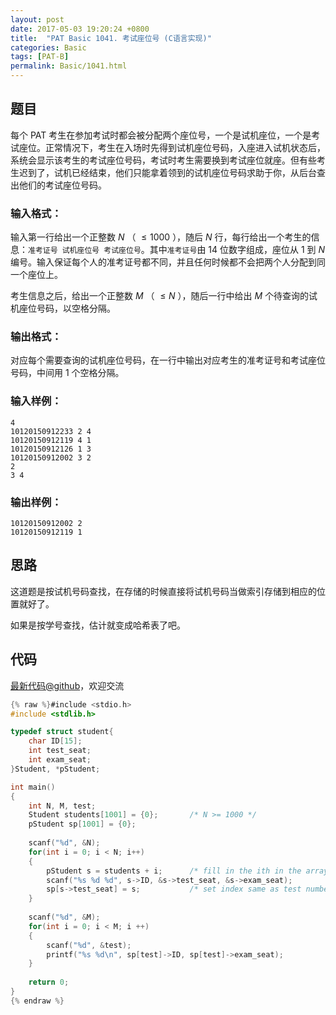 ```yaml
---
layout: post
date: 2017-05-03 19:20:24 +0800
title:  "PAT Basic 1041. 考试座位号 (C语言实现)"
categories: Basic
tags: [PAT-B]
permalink: Basic/1041.html
---
```


## 题目

每个 PAT
考生在参加考试时都会被分配两个座位号，一个是试机座位，一个是考试座位。正常情况下，考生在入场时先得到试机座位号码，入座进入试机状态后，系统会显示该考生的考试座位号码，考试时考生需要换到考试座位就座。但有些考生迟到了，试机已经结束，他们只能拿着领到的试机座位号码求助于你，从后台查出他们的考试座位号码。

### 输入格式：

输入第一行给出一个正整数 $N$ （ $\le 1000$ ），随后 $N$ 行，每行给出一个考生的信息：`准考证号 试机座位号
考试座位号`。其中`准考证号`由 14 位数字组成，座位从 1 到 $N$
编号。输入保证每个人的准考证号都不同，并且任何时候都不会把两个人分配到同一个座位上。

考生信息之后，给出一个正整数 $M$ （ $\le N$ ），随后一行中给出 $M$ 个待查询的试机座位号码，以空格分隔。

### 输出格式：

对应每个需要查询的试机座位号码，在一行中输出对应考生的准考证号和考试座位号码，中间用 1 个空格分隔。

### 输入样例：

    
    
    4
    10120150912233 2 4
    10120150912119 4 1
    10120150912126 1 3
    10120150912002 3 2
    2
    3 4
    

### 输出样例：

    
    
    10120150912002 2
    10120150912119 1
    



## 思路

这道题是按试机号码查找，在存储的时候直接将试机号码当做索引存储到相应的位置就好了。

如果是按学号查找，估计就变成哈希表了吧。

## 代码

[最新代码@github](https://github.com/OliverLew/PAT/blob/master/PATBasic/1041.c)，欢迎交流
```c
{% raw %}#include <stdio.h>
#include <stdlib.h>

typedef struct student{
    char ID[15];
    int test_seat;
    int exam_seat;
}Student, *pStudent;

int main()
{
    int N, M, test;
    Student students[1001] = {0};       /* N >= 1000 */
    pStudent sp[1001] = {0};
    
    scanf("%d", &N);
    for(int i = 0; i < N; i++)
    {
        pStudent s = students + i;      /* fill in the ith in the array */
        scanf("%s %d %d", s->ID, &s->test_seat, &s->exam_seat);
        sp[s->test_seat] = s;           /* set index same as test number */
    }
    
    scanf("%d", &M);
    for(int i = 0; i < M; i ++)
    {
        scanf("%d", &test);
        printf("%s %d\n", sp[test]->ID, sp[test]->exam_seat);
    }
    
    return 0;
}
{% endraw %}
```